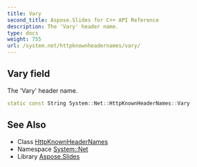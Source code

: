 ```yaml
---
title: Vary
second_title: Aspose.Slides for C++ API Reference
description: The 'Vary' header name.
type: docs
weight: 755
url: /system.net/httpknownheadernames/vary/
---
```

## Vary field


The 'Vary' header name.

```cpp
static const String System::Net::HttpKnownHeaderNames::Vary
```

## See Also

* Class [HttpKnownHeaderNames](../)
* Namespace [System::Net](../../)
* Library [Aspose.Slides](../../../)